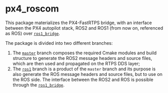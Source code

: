 # px4_roscom

This package materializes the PX4-FastRTPS bridge, with an interface between the PX4 autopilot stack, ROS2 and ROS1 (from now on, referenced as ROS) over [`ros1_bridge`](https://github.com/ros2/ros1_bridge).

The package is divided into two different branches:

1. The [`master`](https://github.com/PX4/px4_ros_com/tree/master) branch composes the required Cmake modules and build structure to generate the ROS2 message headers and source files, which are then used and propagated on the RTPS DDS layer;
2. The [`ros1`](https://github.com/PX4/px4_ros_com/tree/ros1) branch is a product of the `master` branch and its purpose is also generate the ROS message headers and source files, but to use on the ROS side. The interface between the ROS2 and ROS is possible through the [`ros1_bridge`](https://github.com/ros2/ros1_bridge).
